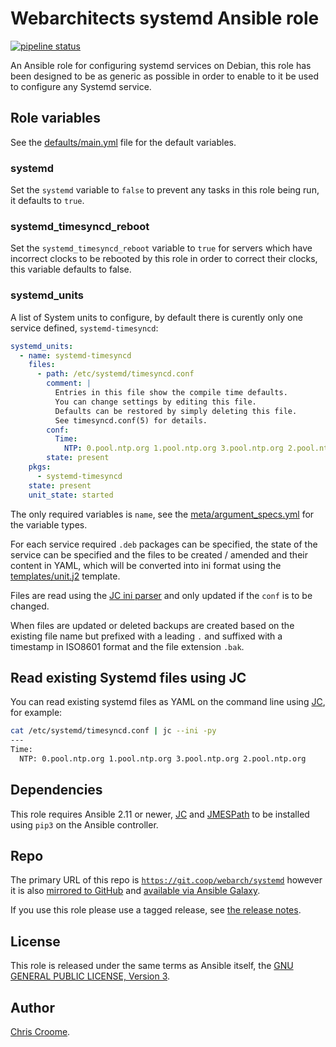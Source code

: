 # Webarchitects systemd Ansible role

[![pipeline status](https://git.coop/webarch/systemd/badges/main/pipeline.svg)](https://git.coop/webarch/systemd/-/commits/main)

An Ansible role for configuring systemd services on Debian, this role has been designed to be as generic as possible in order to enable to it be used to configure any Systemd service.

## Role variables

See the [defaults/main.yml](defaults/main.yml) file for the default variables.

### systemd

Set the `systemd` variable to `false` to prevent any tasks in this role being run, it defaults to `true`.

### systemd_timesyncd_reboot

Set the `systemd_timesyncd_reboot` variable to `true` for servers which have incorrect clocks to be rebooted by this role in order to correct their clocks, this variable defaults to false.

### systemd_units

A list of System units to configure, by default there is curently only one service defined, `systemd-timesyncd`:

```yaml
systemd_units:
  - name: systemd-timesyncd
    files:
      - path: /etc/systemd/timesyncd.conf
        comment: |
          Entries in this file show the compile time defaults.
          You can change settings by editing this file.
          Defaults can be restored by simply deleting this file.
          See timesyncd.conf(5) for details.
        conf:
          Time:
            NTP: 0.pool.ntp.org 1.pool.ntp.org 3.pool.ntp.org 2.pool.ntp.org
        state: present
    pkgs:
      - systemd-timesyncd
    state: present
    unit_state: started
```

The only required variables is `name`, see the [meta/argument_specs.yml](meta/argument_specs.yml) for the variable types.

For each service required `.deb` packages can be specified, the state of the service can be specified and the files to be created / amended and their content in YAML, which will be converted into ini format using the [templates/unit.j2](templates/unit.j2) template.

Files are read using the [JC ini parser](https://kellyjonbrazil.github.io/jc/docs/parsers/ini) and only updated if the `conf` is to be changed.

When files are updated or deleted backups are created based on the existing file name but prefixed with a leading `.` and suffixed with a timestamp in ISO8601 format and the file extension `.bak`.

## Read existing Systemd files using JC

You can read existing systemd files as YAML on the command line using [JC](https://github.com/kellyjonbrazil/jc), for example:

```bash
cat /etc/systemd/timesyncd.conf | jc --ini -py
---
Time:
  NTP: 0.pool.ntp.org 1.pool.ntp.org 3.pool.ntp.org 2.pool.ntp.org
```

## Dependencies

This role requires Ansible 2.11 or newer, [JC](https://pypi.org/project/jc/) and [JMESPath](https://pypi.org/project/jmespath/) to be installed using `pip3` on the Ansible controller.

## Repo

The primary URL of this repo is [`https://git.coop/webarch/systemd`](https://git.coop/webarch/systemd) however it is also [mirrored to GitHub](https://github.com/webarch-coop/ansible-role-systemd) and [available via Ansible Galaxy](https://galaxy.ansible.com/chriscroome/systemd).

If you use this role please use a tagged release, see [the release notes](https://git.coop/webarch/systemd/-/releases).

## License

This role is released under the same terms as Ansible itself, the [GNU GENERAL PUBLIC LICENSE, Version 3](LICENSE).

## Author

[Chris Croome](https://git.coop/chris).
